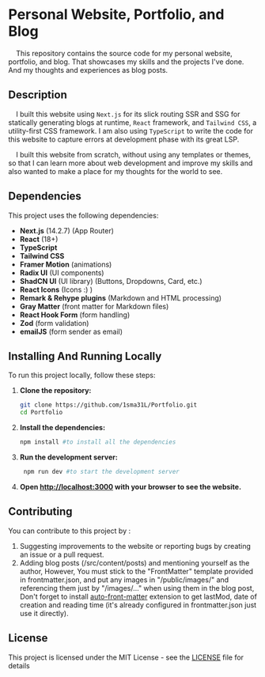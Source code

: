 # Personal Website, Portfolio, and Blog

&nbsp;&nbsp;&nbsp;&nbsp;This repository contains the source code for my personal website, portfolio, and blog. That showcases my skills and the projects I've done. And my thoughts and experiences as blog posts.

## Description

&nbsp;&nbsp;&nbsp;&nbsp;I built this website using `Next.js` for its slick routing SSR and SSG for statically generating blogs at runtime, `React` framework, and `Tailwind CSS`, a utility-first CSS framework. I am also using `TypeScript` to write the code for this website to capture errors at development phase with its great LSP.

&nbsp;&nbsp;&nbsp;&nbsp;I built this website from scratch, without using any templates or themes, so that I can learn more about web development and improve my skills and also wanted to make a
place for my thoughts for the world to see.

## Dependencies

This project uses the following dependencies:

- **Next.js** (14.2.7) (App Router)
- **React** (18+)
- **TypeScript**
- **Tailwind CSS**
- **Framer Motion** (animations)
- **Radix UI** (UI components)
- **ShadCN UI** (UI library) (Buttons, Dropdowns, Card, etc.)
- **React Icons** (Icons :) )
- **Remark & Rehype plugins** (Markdown and HTML processing)
- **Gray Matter** (front matter for Markdown files)
- **React Hook Form** (form handling)
- **Zod** (form validation)
- **emailJS** (form sender as email)

## Installing And Running Locally

To run this project locally, follow these steps:

1. **Clone the repository:**

   ```bash
   git clone https://github.com/1sma31L/Portfolio.git
   cd Portfolio
   ```

2. **Install the dependencies:**

   ```bash
   npm install #to install all the dependencies
   ```

3. **Run the development server:**

   ```bash
    npm run dev #to start the development server
   ```

4. **Open [http://localhost:3000](http://localhost:3000) with your browser to see the website.**

## Contributing

You can contribute to this project by :

1. Suggesting improvements to the website or reporting bugs by creating an issue or a pull request.
2. Adding blog posts (/src/content/posts) and mentioning yourself as the author, However, You must stick to the "FrontMatter" template provided in frontmatter.json, and put any images in "/public/images/" and referencing them just by "/images/..." when using them in the blog post, Don't forget to install [auto-front-matter](https://marketplace.visualstudio.com/items?itemName=condorhero.auto-front-matter) extension to get lastMod, date of creation and reading time (it's already configured in frontmatter.json just use it directly).

## License

This project is licensed under the MIT License - see the [LICENSE](https://github.com/1sma31L/Portfolio/blob/main/LICENSE) file for details
